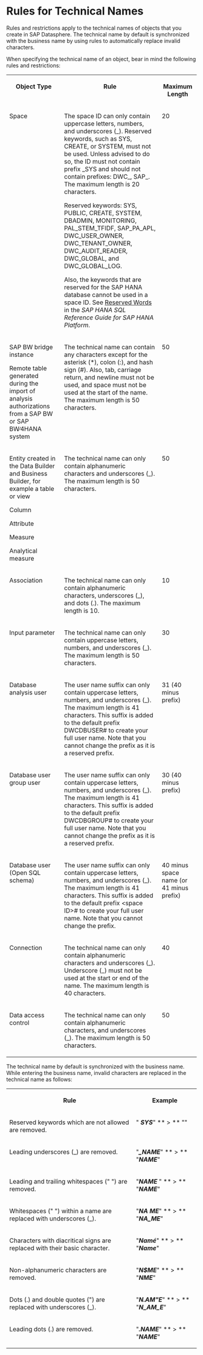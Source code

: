 <!-- loio982f9a30d4ab49c8b019cfaf3dc08391 -->

# Rules for Technical Names

Rules and restrictions apply to the technical names of objects that you create in SAP Datasphere. The technical name by default is synchronized with the business name by using rules to automatically replace invalid characters.



When specifying the technical name of an object, bear in mind the following rules and restrictions:


<table>
<tr>
<th valign="top">

Object Type



</th>
<th valign="top">

Rule



</th>
<th valign="top">

Maximum Length



</th>
</tr>
<tr>
<td valign="top">

Space



</td>
<td valign="top">

The space ID can only contain uppercase letters, numbers, and underscores \(\_\). Reserved keywords, such as SYS, CREATE, or SYSTEM, must not be used. Unless advised to do so, the ID must not contain prefix \_SYS and should not contain prefixes: DWC\_, SAP\_. The maximum length is 20 characters.

Reserved keywords: SYS, PUBLIC, CREATE, SYSTEM, DBADMIN, MONITORING, PAL\_STEM\_TFIDF, SAP\_PA\_APL, DWC\_USER\_OWNER, DWC\_TENANT\_OWNER, DWC\_AUDIT\_READER, DWC\_GLOBAL, and DWC\_GLOBAL\_LOG.

Also, the keywords that are reserved for the SAP HANA database cannot be used in a space ID. See [Reserved Words](https://help.sap.com/docs/SAP_HANA_PLATFORM/4fe29514fd584807ac9f2a04f6754767/28bcd6af3eb6437892719f7c27a8a285.html) in the *SAP HANA SQL Reference Guide for SAP HANA Platform*.



</td>
<td valign="top">

20



</td>
</tr>
<tr>
<td valign="top">

SAP BW bridge instance

Remote table generated during the import of analysis authorizations from a SAP BW or SAP BW∕4HANA system



</td>
<td valign="top">

The technical name can contain any characters except for the asterisk \(\*\), colon \(:\), and hash sign \(\#\). Also, tab, carriage return, and newline must not be used, and space must not be used at the start of the name. The maximum length is 50 characters.



</td>
<td valign="top">

50



</td>
</tr>
<tr>
<td valign="top">

Entity created in the Data Builder and Business Builder, for example a table or view

Column

Attribute

Measure

Analytical measure



</td>
<td valign="top">

The technical name can only contain alphanumeric characters and underscores \(\_\). The maximum length is 50 characters.



</td>
<td valign="top">

50



</td>
</tr>
<tr>
<td valign="top">

Association



</td>
<td valign="top">

The technical name can only contain alphanumeric characters, underscores \(\_\), and dots \(.\). The maximum length is 10.



</td>
<td valign="top">

10



</td>
</tr>
<tr>
<td valign="top">

Input parameter



</td>
<td valign="top">

The technical name can only contain uppercase letters, numbers, and underscores \(\_\). The maximum length is 50 characters.



</td>
<td valign="top">

30



</td>
</tr>
<tr>
<td valign="top">

Database analysis user



</td>
<td valign="top">

The user name suffix can only contain uppercase letters, numbers, and underscores \(\_\). The maximum length is 41 characters. This suffix is added to the default prefix DWCDBUSER\# to create your full user name. Note that you cannot change the prefix as it is a reserved prefix.



</td>
<td valign="top">

31 \(40 minus prefix\)



</td>
</tr>
<tr>
<td valign="top">

Database user group user



</td>
<td valign="top">

The user name suffix can only contain uppercase letters, numbers, and underscores \(\_\). The maximum length is 41 characters. This suffix is added to the default prefix DWCDBGROUP\# to create your full user name. Note that you cannot change the prefix as it is a reserved prefix.



</td>
<td valign="top">

30 \(40 minus prefix\)



</td>
</tr>
<tr>
<td valign="top">

Database user \(Open SQL schema\)



</td>
<td valign="top">

The user name suffix can only contain uppercase letters, numbers, and underscores \(\_\). The maximum length is 41 characters. This suffix is added to the default prefix <space ID\>\# to create your full user name. Note that you cannot change the prefix.



</td>
<td valign="top">

40 minus space name \(or 41 minus prefix\)



</td>
</tr>
<tr>
<td valign="top">

Connection



</td>
<td valign="top">

The technical name can only contain alphanumeric characters and underscores \(\_\). Underscore \(\_\) must not be used at the start or end of the name. The maximum length is 40 characters.



</td>
<td valign="top">

40



</td>
</tr>
<tr>
<td valign="top">

Data access control



</td>
<td valign="top">

The technical name can only contain alphanumeric characters, and underscores \(\_\). The maximum length is 50 characters.



</td>
<td valign="top">

50



</td>
</tr>
</table>

The technical name by default is synchronized with the business name. While entering the business name, invalid characters are replaced in the technical name as follows:


<table>
<tr>
<th valign="top">

Rule



</th>
<th valign="top">

Example



</th>
</tr>
<tr>
<td valign="top">

Reserved keywords which are not allowed are removed.



</td>
<td valign="top">

" ***SYS***" ** \> ** ""



</td>
</tr>
<tr>
<td valign="top">

Leading underscores \(\_\) are removed.



</td>
<td valign="top">

"***\_NAME***" ** \> ** "***NAME***"



</td>
</tr>
<tr>
<td valign="top">

Leading and trailing whitespaces \(" "\) are removed.



</td>
<td valign="top">

"***NAME*** " ** \> ** "***NAME***"



</td>
</tr>
<tr>
<td valign="top">

Whitespaces \(" "\) within a name are replaced with underscores \(\_\).



</td>
<td valign="top">

"***NA ME***" ** \> ** "***NA\_ME***"



</td>
</tr>
<tr>
<td valign="top">

Characters with diacritical signs are replaced with their basic character.



</td>
<td valign="top">

"***Namé***" ** \> ** "***Name***"



</td>
</tr>
<tr>
<td valign="top">

Non-alphanumeric characters are removed.



</td>
<td valign="top">

"***N$ME***" ** \> ** "***NME***"



</td>
</tr>
<tr>
<td valign="top">

Dots \(.\) and double quotes \("\) are replaced with underscores \(\_\).



</td>
<td valign="top">

"***N.AM"E***" ** \> ** "***N\_AM\_E***"



</td>
</tr>
<tr>
<td valign="top">

Leading dots \(.\) are removed.



</td>
<td valign="top">

"***.NAME***" ** \> ** "***NAME***"



</td>
</tr>
</table>

